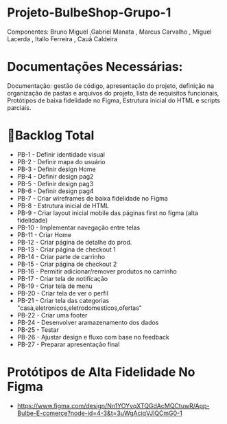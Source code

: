 # Projeto-BulbeShop-Grupo-1
Componentes: Bruno Miguel ,Gabriel Manata , Marcus Carvalho , Miguel Lacerda , Itallo Ferreira , Cauã Caldeira

# Documentações Necessárias:
Documentação: 
gestão de código, 
apresentação do projeto, 
definição na organização de pastas e arquivos do projeto, 
lista de requisitos funcionais,
Protótipos de baixa fidelidade no Figma,
Estrutura inicial do HTML e scripts parciais.


# 📌Backlog Total
- PB-1 - Definir identidade visual
- PB-2 - Definir mapa do usuário
- PB-3 - Definir design Home
- PB-4 - Definir design pag2
- PB-5 - Definir design pag3
- PB-6 - Definir design pag4
- PB-7 - Criar wireframes de baixa fidelidade no Figma
- PB-8 - Estrutura inicial de HTML
- PB-9 - Criar layout inicial mobile das páginas first no figma (alta fidelidade)
- PB-10 - Implementar navegação entre telas
- PB-11 - Criar Home
- PB-12 - Criar página de detalhe do prod.
- PB-13 - Criar página de checkout 1
- PB-14 - Criar parte de carrinho
- PB-15 - Criar página de checkout 2
- PB-16 - Permitir adicionar/remover produtos no carrinho
- PB-17 - Criar tela de notificação
- PB-19 - Criar tela de menu
- PB-20 - Criar tela de ver o perfil
- PB-21 - Criar tela das categorias "casa,eletronicos,eletrodomesticos,ofertas"
- PB-22 - Criar uma footer
- PB-24 - Desenvolver aramazenamento dos dados
- PB-25 - Testar
- PB-26 - Ajustar design e fluxo com base no feedback
- PB-27 - Preparar apresentação final

# Protótipos de Alta Fidelidade No Figma
- https://www.figma.com/design/Nn1YOYvqXTQGdAcMQCtuwR/App-Bulbe-E-comerce?node-id=4-3&t=3uWgAciqVJlQCmG0-1
